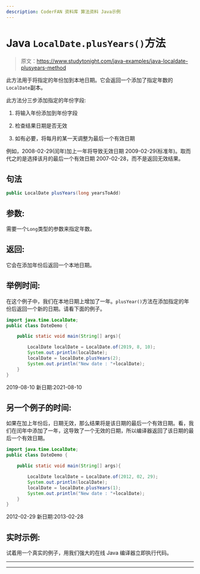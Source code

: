 ```yaml
---
description: CoderFAN 资料库 算法资料 Java示例
---
```


# Java `LocalDate.plusYears()`方法

> 原文：<https://www.studytonight.com/java-examples/java-localdate-plusyears-method>

此方法用于将指定的年份加到本地日期。它会返回一个添加了指定年数的`LocalDate`副本。

此方法分三步添加指定的年份字段:

1.  将输入年份添加到年份字段

2.  检查结果日期是否无效

3.  如有必要，将每月的某一天调整为最后一个有效日期

例如，2008-02-29(闰年)加上一年将导致无效日期 2009-02-29(标准年)。取而代之的是选择该月的最后一个有效日期 2007-02-28，而不是返回无效结果。

## 句法

```java
public LocalDate plusYears(long yearsToAdd)
```

## 参数:

需要一个`Long`类型的参数来指定年数。

## 返回:

它会在添加年份后返回一个本地日期。

## 举例时间:

在这个例子中，我们在本地日期上增加了一年。`plusYear()`方法在添加指定的年份后返回一个新的日期。请看下面的例子。

```java
import java.time.LocalDate; 
public class DateDemo {

	public static void main(String[] args){  

		LocalDate localDate = LocalDate.of(2019, 8, 10);
		System.out.println(localDate);
		localDate = localDate.plusYears(2);
		System.out.println("New date : "+localDate);
	}
}
```

2019-08-10
新日期:2021-08-10

## 另一个例子的时间:

如果在加上年份后，日期无效，那么结果将是该日期的最后一个有效日期。看，我们在闰年中添加了一年，这导致了一个无效的日期，所以编译器返回了该日期的最后一个有效日期。

```java
import java.time.LocalDate; 
public class DateDemo {

	public static void main(String[] args){  

		LocalDate localDate = LocalDate.of(2012, 02, 29);
		System.out.println(localDate);
		localDate = localDate.plusYears(1);
		System.out.println("New date : "+localDate);
	}
}
```

2012-02-29
新日期:2013-02-28

## 实时示例:

试着用一个真实的例子，用我们强大的在线 Java 编译器立即执行代码。

* * *

* * *